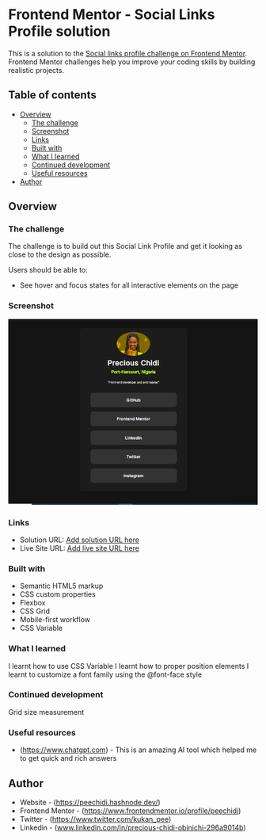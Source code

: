 # Frontend Mentor - Social Links Profile solution

This is a solution to the [Social links profile challenge on Frontend Mentor](https://www.frontendmentor.io/challenges/social-links-profile-UG32l9m6dQ). Frontend Mentor challenges help you improve your coding skills by building realistic projects.  

## Table of contents

- [Overview](#overview)
  - [The challenge](#the-challenge)
  - [Screenshot](#screenshot)
  - [Links](#links)
  - [Built with](#built-with)
  - [What I learned](#what-i-learned)
  - [Continued development](#continued-development)
  - [Useful resources](#useful-resources)
- [Author](#author)

## Overview

### The challenge
The challenge is to build out this Social Link Profile and get it looking as close to the design as possible.

Users should be able to:

- See hover and focus states for all interactive elements on the page

### Screenshot

![](./assets/images/web_screenshot.PNG)

### Links

- Solution URL: [Add solution URL here](https://github.com/peechidi/social-link-profile)
- Live Site URL: [Add live site URL here](https://peechidi.github.io/social-link-profile/)

### Built with

- Semantic HTML5 markup
- CSS custom properties
- Flexbox
- CSS Grid
- Mobile-first workflow
- CSS Variable

### What I learned

I learnt how to use CSS Variable
I learnt how to proper position elements
I learnt to customize a font family using the @font-face style

### Continued development

Grid
size measurement


### Useful resources

 
- (https://www.chatgpt.com) - This is an amazing AI tool which helped me to get quick and rich answers


## Author

- Website - (https://peechidi.hashnode.dev/)
- Frontend Mentor - (https://www.frontendmentor.io/profile/peechidi)
- Twitter - (https://www.twitter.com/kukan_pee)
- Linkedin - (www.linkedin.com/in/precious-chidi-obinichi-296a9014b)

